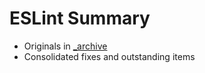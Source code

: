 # ESLint Summary

- Originals in [\_archive](./_archive/)
- Consolidated fixes and outstanding items
